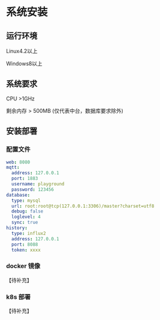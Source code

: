 # 系统安装

## 运行环境

Linux4.2以上

Windows8以上


## 系统要求

CPU >1GHz

剩余内存 > 500MB (仅代表中台，数据库要求除外)

## 安装部署

### 配置文件
```yaml
web: 8080
mqtt:
  address: 127.0.0.1
  port: 1883
  username: playground
  password: 123456
database:
  type: mysql
  url: root:root@tcp(127.0.0.1:3306)/master?charset=utf8
  debug: false
  loglevel: 4
  sync: true
history:
  type: influx2
  address: 127.0.0.1
  port: 8088
  token: xxxx

```

### docker 镜像
【待补充】

### k8s 部署
【待补充】